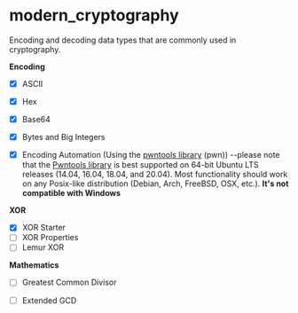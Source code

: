 # modern_cryptography
Encoding and decoding data types that are commonly used in cryptography.

**Encoding**
- [x] ASCII 
- [x] Hex 
- [x] Base64 
- [x] Bytes and Big Integers 
- [x] Encoding Automation (Using the [pwntools library](https://docs.pwntools.com/en/stable/) (pwn)) --please note that the [Pwntools library](https://docs.pwntools.com/en/stable/install.html#installation) is best supported on 64-bit Ubuntu LTS releases (14.04, 16.04, 18.04, and 20.04). Most functionality should work on any Posix-like distribution (Debian, Arch, FreeBSD, OSX, etc.). **It's not compatible with Windows**

    

**XOR**
- [x] XOR Starter 
- [ ] XOR Properties 
- [ ] Lemur XOR

**Mathematics**
- [ ] Greatest Common Divisor 
- [ ] Extended GCD 

